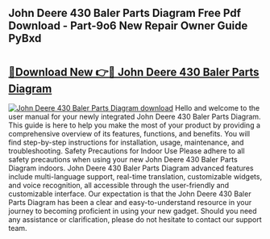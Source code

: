 ## John Deere 430 Baler Parts Diagram Free Pdf Download - Part-9o6 New Repair Owner Guide PyBxd

# <h2><a href="http://dfnh2o.blite.top/?on=John+Deere+430+Baler+Parts+Diagram">🔗Download New 👉🔴 John Deere 430 Baler Parts Diagram</a></h2>

[![John Deere 430 Baler Parts Diagram download](https://i.imgur.com/lujVjoI.png)](http://dfnh2o.blite.top/?on=John+Deere+430+Baler+Parts+Diagram)
Hello and welcome to the user manual for your newly integrated John Deere 430 Baler Parts Diagram. This guide is here to help you make the most of your product by providing a comprehensive overview of its features, functions, and benefits. You will find step-by-step instructions for installation, usage, maintenance, and troubleshooting. Safety Precautions for Indoor Use Please adhere to all safety precautions when using your new John Deere 430 Baler Parts Diagram indoors. John Deere 430 Baler Parts Diagram advanced features include multi-language support, real-time translation, customizable widgets, and voice recognition, all accessible through the user-friendly and customizable interface. Our expectation is that the John Deere 430 Baler Parts Diagram has been a clear and easy-to-understand resource in your journey to becoming proficient in using your new gadget. Should you need any assistance or clarification, please do not hesitate to contact our support team.
